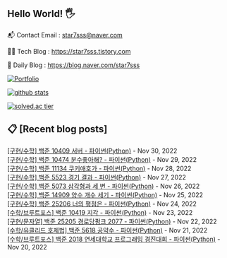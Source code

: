 ## Hello World! 🖐

📬 Contact Email : star7sss@naver.com

👨‍💻 Tech Blog : https://star7sss.tistory.com

🤪 Daily Blog : https://blog.naver.com/star7sss

[![Portfolio](https://img.shields.io/badge/Portfolio-%23000000.svg?style=for-the-badge&logo=firefox&logoColor=#FF7139)](https://fern-way-13f.notion.site/Jang-Thang-3b7b327981a2456c8ee5952eadb848b9)

[![github stats](https://github-readme-stats.vercel.app/api?username=jangThang&show_icons=true&hide_border=False)](https://star7sss.tistory.com)

[![solved.ac tier](http://mazassumnida.wtf/api/v2/generate_badge?boj=star7sss)](https://solved.ac/star7sss)

## 📋 [Recent blog posts]
[[구현/수학] 백준 10409 서버 - 파이썬(Python)](https://star7sss.tistory.com/595) - Nov 30, 2022<br>
[[구현/수학] 백준 10474 분수좋아해? - 파이썬(Python)](https://star7sss.tistory.com/596) - Nov 29, 2022<br>
[[구현/수학] 백준 11134 쿠키애호가 - 파이썬(Python)](https://star7sss.tistory.com/609) - Nov 28, 2022<br>
[[구현/수학] 백준 5523 경기 결과 - 파이썬(Python)](https://star7sss.tistory.com/593) - Nov 27, 2022<br>
[[구현/수학] 백준 5073 삼각형과 세 변 - 파이썬(Python)](https://star7sss.tistory.com/592) - Nov 26, 2022<br>
[[구현/수학] 백준 14909 양수 개수 세기 - 파이썬(Python)](https://star7sss.tistory.com/608) - Nov 25, 2022<br>
[[구현/수학] 백준 25206 너의 평점은 - 파이썬(Python)](https://star7sss.tistory.com/580) - Nov 24, 2022<br>
[[수학/브루트포스] 백준 10419 지각 - 파이썬(Python)](https://star7sss.tistory.com/607) - Nov 23, 2022<br>
[[구현/문자열] 백준 25205 경로당펑크 2077 - 파이썬(Python)](https://star7sss.tistory.com/579) - Nov 22, 2022<br>
[[수학/유클리드 호제법] 백준 5618 공약수 - 파이썬(Python)](https://star7sss.tistory.com/574) - Nov 21, 2022<br>
[[수학/브루트포스] 백준 2018 연세대학교 프로그래밍 경진대회 - 파이썬(Python)](https://star7sss.tistory.com/598) - Nov 20, 2022<br>
